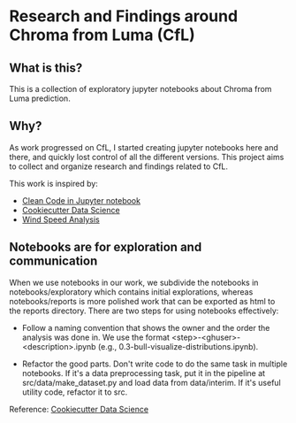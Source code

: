# Research and Findings around Chroma from Luma (CfL)

## What is this?
This is a collection of exploratory jupyter notebooks about Chroma from Luma
prediction.


## Why?
As work progressed on CfL, I started creating jupyter notebooks here and there,
and quickly lost control of all the different versions. This project aims to
collect and organize research and findings related to CfL.

This work is inspired by:

  * [Clean Code in Jupyter notebook](https://www.slideshare.net/vladimirkazantsev/clean-code-in-jupyter-notebook)
  * [Cookiecutter Data Science](https://drivendata.github.io/cookiecutter-data-science/)
  * [Wind Speed Analysis](https://github.com/cqcn1991/Wind-Speed-Analysis)

## Notebooks are for exploration and communication

  When we use notebooks in our work, we subdivide the notebooks in
  notebooks/exploratory which contains initial explorations, whereas
  notebooks/reports is more polished work that can be exported as html to the
  reports directory. There are two steps for using notebooks effectively:

  * Follow a naming convention that shows the owner and the order the analysis
  was done in. We use the format &lt;step&gt;-&lt;ghuser&gt;-&lt;description&gt;.ipynb
  (e.g., 0.3-bull-visualize-distributions.ipynb).

  * Refactor the good parts. Don't write code to do the same task in multiple
  notebooks. If it's a data preprocessing task, put it in the pipeline at
  src/data/make_dataset.py and load data from data/interim. If it's useful
  utility code, refactor it to src.

  Reference: [Cookiecutter Data Science](https://drivendata.github.io/cookiecutter-data-science/)
